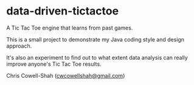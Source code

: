 data-driven-tictactoe
=====================

A Tic Tac Toe engine that learns from past games.

This is a small project to demonstrate my Java coding style and design approach.

It's also an experiment to find out to what extent data analysis can really improve anyone's Tic Tac Toe results.

Chris Cowell-Shah (cwcowellshah@gmail.com)
